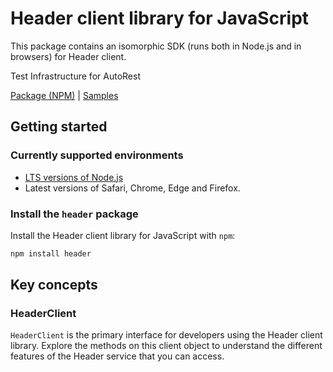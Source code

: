 # Header client library for JavaScript

This package contains an isomorphic SDK (runs both in Node.js and in browsers) for Header client.

Test Infrastructure for AutoRest

[Package (NPM)](https://www.npmjs.com/package/header) |
[Samples](https://github.com/Azure-Samples/azure-samples-js-management)

## Getting started

### Currently supported environments

- [LTS versions of Node.js](https://nodejs.org/about/releases/)
- Latest versions of Safari, Chrome, Edge and Firefox.


### Install the `header` package

Install the Header client library for JavaScript with `npm`:

```bash
npm install header
```


## Key concepts

### HeaderClient

`HeaderClient` is the primary interface for developers using the Header client library. Explore the methods on this client object to understand the different features of the Header service that you can access.

